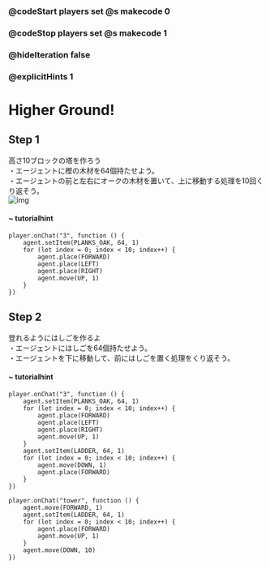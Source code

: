 ### @codeStart players set @s makecode 0
### @codeStop players set @s makecode 1

### @hideIteration false 
### @explicitHints 1


# Higher Ground!

## Step 1
高さ10ブロックの塔を作ろう  
・エージェントに樫の木材を64個持たせよう。  
・エージェントの前と左右にオークの木材を置いて、上に移動する処理を10回くり返そう。  
![img](https://teck89.xsrv.jp/MEE_tutorial/img/fun_1_3_1.png)
#### ~ tutorialhint 
```blocks
player.onChat("3", function () {
    agent.setItem(PLANKS_OAK, 64, 1)
    for (let index = 0; index < 10; index++) {
        agent.place(FORWARD)
        agent.place(LEFT)
        agent.place(RIGHT)
        agent.move(UP, 1)
    }
})
```

## Step 2
登れるようにはしごを作るよ  
・エージェントにはしごを64個持たせよう。  
・エージェントを下に移動して、前にはしごを置く処理をくり返そう。


#### ~ tutorialhint 
```blocks
player.onChat("3", function () {
    agent.setItem(PLANKS_OAK, 64, 1)
    for (let index = 0; index < 10; index++) {
        agent.place(FORWARD)
        agent.place(LEFT)
        agent.place(RIGHT)
        agent.move(UP, 1)
    }
    agent.setItem(LADDER, 64, 1)
    for (let index = 0; index < 10; index++) {
        agent.move(DOWN, 1)
        agent.place(FORWARD)
    }
})
```

```ghost
player.onChat("tower", function () {
    agent.move(FORWARD, 1)
    agent.setItem(LADDER, 64, 1)
    for (let index = 0; index < 10; index++) {
        agent.place(FORWARD)
        agent.move(UP, 1)
    }
    agent.move(DOWN, 10)
})

``` 

